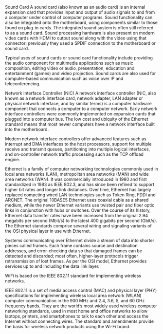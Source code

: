 Sound Card
A sound card (also known as an audio card) is an internal expansion card that provides input and output of audio signals to and from a computer under control of computer programs.
Sound functionality can also be integrated onto the motherboard, using components similar to those found on plug-in cards. The integrated sound system is often still referred to as a sound card. Sound processing hardware is 
also present on modern video cards with HDMI to output sound along with the video using that connector; previously they used a SPDIF connection to the motherboard or sound card.

Typical uses of sound cards or sound card functionality include providing the audio component for multimedia applications such as music composition, editing video or audio, presentation, education and entertainment (games) and 
video projection. Sound cards are also used for computer-based communication such as voice over IP and teleconferencing.


Network Interface Controller (NIC)
A network interface controller (NIC, also known as a network interface card, network adapter, LAN adapter or physical network interface, and by similar terms) is a computer hardware component that connects a computer to a 
computer network.
Early network interface controllers were commonly implemented on expansion cards that plugged into a computer bus. The low cost and ubiquity of the Ethernet standard means that most newer computers have a network interface 
built into the motherboard.

Modern network interface controllers offer advanced features such as interrupt and DMA interfaces to the host processors, support for multiple receive and transmit queues, partitioning into multiple logical interfaces, and 
on-controller network traffic processing such as the TCP offload engine.

Ethernet is a family of computer networking technologies commonly used in local area networks (LAN), metropolitan area networks (MAN) and wide area networks (WAN). It was commercially introduced in 1980 and first standardized 
in 1983 as IEEE 802.3, and has since been refined to support higher bit rates and longer link distances. Over time, Ethernet has largely replaced competing wired LAN technologies such as Token Ring, FDDI and ARCNET.
The original 10BASE5 Ethernet uses coaxial cable as a shared medium, while the newer Ethernet variants use twisted pair and fiber optic links in conjunction with hubs or switches. Over the course of its history, Ethernet data 
transfer rates have been increased from the original 2.94 megabits per second (Mbit/s) to the latest 400 gigabits per second (Gbit/s). The Ethernet standards comprise several wiring and signaling variants of the OSI physical 
layer in use with Ethernet.

Systems communicating over Ethernet divide a stream of data into shorter pieces called frames. Each frame contains source and destination addresses, and error-checking data so that damaged frames can be detected and discarded; 
most often, higher-layer protocols trigger retransmission of lost frames. As per the OSI model, Ethernet provides services up to and including the data link layer.

WiFi is based on the IEEE 802.11 standard for implementing wireless networks.

IEEE 802.11 is a set of media access control (MAC) and physical layer (PHY) specifications for implementing wireless local area network (WLAN) computer communication in the 900 MHz and 2.4, 3.6, 5, and 60 GHz frequency bands. 
They are the world’s most widely used wireless computer networking standards, used in most home and office networks to allow laptops, printers, and smartphones to talk to each other and access the Internet without connecting 
wires.
The standard and amendments provide the basis for wireless network products using the Wi-Fi brand.
